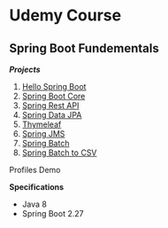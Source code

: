 # Udemy Course

## Spring Boot Fundementals

**_Projects_**

1.  [Hello Spring Boot](https://github.com/cinco-pata5/springboot/)
2.  [Spring Boot Core](https://github.com/cinco-pata5/springboot/)
3.  [Spring Rest API](https://github.com/cinco-pata5/springboot/)
4.  [Spring Data JPA](https://github.com/cinco-pata5/springboot/)
5.  [Thymeleaf](https://github.com/cinco-pata5/springboot/)
6.  [Spring JMS](https://github.com/cinco-pata5/springboot/)
7.  [Spring Batch](https://github.com/cinco-pata5/springboot/)
8.  [Spring Batch to CSV](https://github.com/cinco-pata5/springboot/)

Profiles Demo

**Specifications**
* Java 8
* Spring Boot 2.27